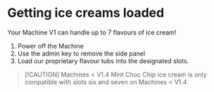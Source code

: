 # Getting ice creams loaded

Your Machine V1 can handle up to 7 flavours of ice cream!

1. Power off the Machine
2. Use the admin key to remove the side panel
3. Load our proprietary flavour tubs into the designated slots.

> [!CAUTION] Machines < V1.4
> Mint Choc Chip ice cream is only compatible with slots six and seven on Machines < V1.4